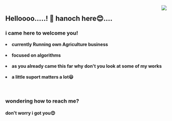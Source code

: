 <img align="right" src="https://visitor-badge.laobi.icu/badge?page_id=zumrudu-anka.justinx3">


<h2 align="left">
Helloooo.....! 👋 hanoch here😊....
  <h3>i came here to welcome you!</h3>
  </a>
</h2>

 


<li>
 <b>currently Running own Agriculture business
 </li>
   <br>
<li>
<b>focused on algorithms</b> 
</li>
   <br>
   <li>
  <b>as you already came this far why don't you look at some of my works</b>
</li>
   <br>
   <li>
   <b>a little suport matters a lot😃</b>
   </li>
<br><br>

<h3 align="left"><b>wondering how to reach me?</b></h3>
<h4 align="left"><b>don't worry i got you😊</b></h4>
<br><br><br>


  <br><br><br><br><br><br><br><br><br>
</p>


 
